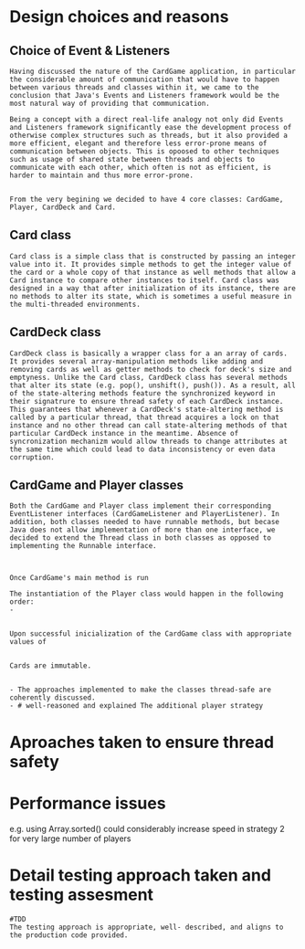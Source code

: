 
# Design choices and reasons

## Choice of Event & Listeners 
	Having discussed the nature of the CardGame application, in particular the considerable amount of communication that would have to happen between various threads and classes within it, we came to the conclusion that Java's Events and Listeners framework would be the most natural way of providing that communication.

	Being a concept with a direct real-life analogy not only did Events and Listeners framework significantly ease the development process of otherwise complex structures such as threads, but it also provided a more efficient, elegant and therefore less error-prone means of communication between objects. This is opoosed to other techniques such as usage of shared state between threads and objects to communicate with each other, which often is not as efficient, is harder to maintain and thus more error-prone.


	From the very begining we decided to have 4 core classes: CardGame, Player, CardDeck and Card.
## Card class
	Card class is a simple class that is constructed by passing an integer value into it. It provides simple methods to get the integer value of the card or a whole copy of that instance as well methods that allow a Card instance to compare other instances to itself. Card class was designed in a way that after initialization of its instance, there are no methods to alter its state, which is sometimes a useful measure in the multi-threaded environments.
## CardDeck class
	CardDeck class is basically a wrapper class for a an array of cards. It provides several array-manipulation methods like adding and removing cards as well as getter methods to check for deck's size and emptyness. Unlike the Card class, CardDeck class has several methods that alter its state (e.g. pop(), unshift(), push()). As a result, all of the state-altering methods feature the synchronized keyword in their signatrure to ensure thread safety of each CardDeck instance. This guarantees that whenever a CardDeck's state-altering method is called by a particular thread, that thread acquires a lock on that instance and no other thread can call state-altering methods of that particular CardDeck instance in the meantime. Absence of syncronization mechanizm would allow threads to change attributes at the same time which could lead to data inconsistency or even data corruption.

## CardGame and Player classes
	Both the CardGame and Player class implement their corresponding EventListener interfaces (CardGameListener and PlayerListener). In addition, both classes needed to have runnable methods, but becase Java does not allow implementation of more than one interface, we decided to extend the Thread class in both classes as opposed to implementing the Runnable interface.


	
	Once CardGame's main method is run

	The instantiation of the Player class would happen in the following order:
	- 


	Upon successful inicialization of the CardGame class with appropriate values of 


	Cards are immutable.


	- The approaches implemented to make the classes thread-safe are coherently discussed.
	- # well-reasoned and explained The additional player strategy
# Aproaches taken to ensure thread safety

# Performance issues
e.g. using Array.sorted() could considerably increase speed in strategy 2 for very large number of players


# Detail testing approach taken and testing assesment
	#TDD
	The testing approach is appropriate, well- described, and aligns to the production code provided.
